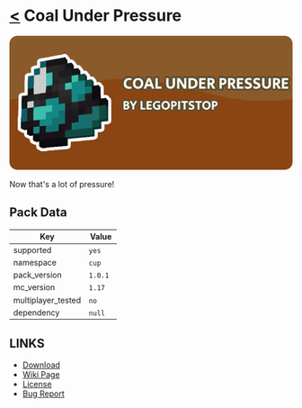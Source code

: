 # [<](../README.md) Coal Under Pressure

![alt](banner.png)

Now that's a lot of pressure!

## Pack Data

| Key                | Value    |
| ------------------ | -------- |
| supported          | `yes`    |
| namespace          | `cup`    |
| pack_version       | `1.0.1 ` |
| mc_version         | `1.17`   |
| multiplayer_tested | `no`     |
| dependency         | `null`   |

## LINKS

- [Download](https://www.curseforge.com/minecraft/customization/coal-under-pressure)
- [Wiki Page](https://github.com/legopitstop/Datapacks/wiki/TEMPLATE)
- [License](https://legopitstop.weebly.com/license.html)
- [Bug Report](https://github.com/legopitstop/Datapacks/issues)
